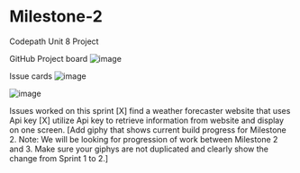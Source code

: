 # Milestone-2
Codepath Unit 8 Project

GitHub Project board
![image](https://github.com/user-attachments/assets/a6983d43-0e00-43c2-a7fc-e166ddf9ae30)


Issue cards
![image](https://github.com/user-attachments/assets/e25c2764-de0b-4917-83a5-b3a1cfeebf2c)

![image](https://github.com/user-attachments/assets/e507d66f-1b1e-4646-bc59-f17aa863abb5)
 
Issues worked on this sprint
[X] find a weather forecaster website that uses Api key
[X] utilize Api key to retrieve information from website and display on one screen.
[Add giphy that shows current build progress for Milestone 2. Note: We will be looking for progression of work between Milestone 2 and 3. Make sure your giphys are not duplicated and clearly show the change from Sprint 1 to 2.]
